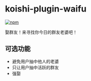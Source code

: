 # koishi-plugin-waifu

[![npm](https://img.shields.io/npm/v/koishi-plugin-waifu?style=flat-square)](https://www.npmjs.com/package/koishi-plugin-waifu)

娶群友！来寻找你今日的群友老婆吧！

## 可选功能

* 避免用户抽中他人的老婆
* 只让用户抽中活跃的群友
* 强娶